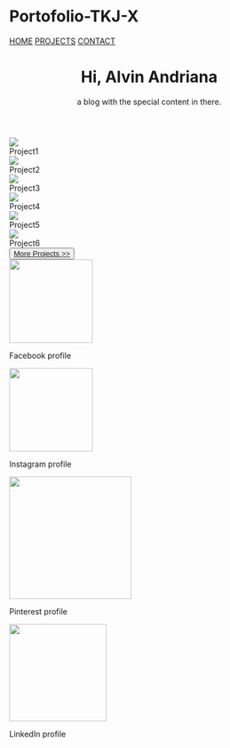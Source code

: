 # Portofolio-TKJ-X

<!DOCTYPE html>
<html>
<head>
	<title>Website Portofolio - www.espressoiced.com</title>
	<link rel="stylesheet" type="text/css" href="style.css">
</head>
<body>
<nav id="navbar">
	<a href="#welcome-section">HOME</a>
	<a href="#main">PROJECTS</a>
	<a href="#footer">CONTACT</a>
</nav>
<header id="welcome-section">
	<h1>Hi, Alvin Andriana</h1>
	<p>a blog with the special content in there.</p>
</header>
<main id="main">
	<section id="projects">
		<div class="project-tile">
		<a href="#" target="_blank"><img src="img/img1.jpg"></a>
			<div>Project1</div>
		</div>
		<div class="project-tile">
		<a href="#" target="_blank"><img src="img/img2.png"></a>
			<div>Project2</div>
		</div>
		<div class="project-tile">
		<a href="#" target="_blank"><img src="img/img3.png"></a>
			<div>Project3</div>
		</div>
		<div class="project-tile">
		<a href="#" target="_blank"><img src="img/img4.jpg"></a>
			<div>Project4</div>
		</div>
		<div class="project-tile">
		<a href="#" target="_blank"><img src="img/img5.jpg"></a>
			<div>Project5</div>
		</div>
		<div class="project-tile">
		<a href="#" target="_blank"><img src="img/img6.jpg"></a>
			<div>Project6</div>
		</div>
	</section>
	<button><a href="https://www.ansoriweb.com" target="_blank">More Projects >></a></button>
</main>
<footer id="footer">
	<div>
		<a id="profile-link" href="#" target="_blank"><img src="img/fb.png" width="150px"></a>
		<p>Facebook profile</p>
	</div>
	<div>
		<a href="#" target="_blank"><img src="img/ig.png" width="150px"></a>
		<p>Instagram profile</p>
	</div>
	<div>
		<a href="#" target="_blank"><img src="img/pin.png" width="220px"></a>
		<p>Pinterest profile</p>
	</div>
	<div>
		<a href="#" target="_blank"><img src="img/in.png" width="175px"></a>
		<p>LinkedIn profile</p>
	</div>
</footer>
<script type="text/javascript">
	const projectName = 'portfolio';
localStorage.setItem('example_project', 'Personal Portfolio');
</script>
</body>
</html>
